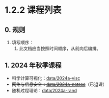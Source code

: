 # 1.2.2 课程列表

## 0. 规则

1. 填写顺序：
   1. 此文档应当按照时间顺序，从前向后编排。

## 1. 2024 年秋季课程

- 科学计算可视化：[data/2024a-visc](../data/2024a-visc/README.md)
- ~~网络与信息安全：[data/2024a-netsec](../data/2024a-netsec/README.md)~~（已退课）
- 随机过程理论：[data/2024a-rand](../data/2024a-rand/README.md)

